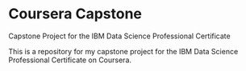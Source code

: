 # Coursera Capstone
Capstone Project for the IBM Data Science Professional Certificate

This is a repository for my capstone project for the IBM Data Science Professional Certificate on Coursera.
